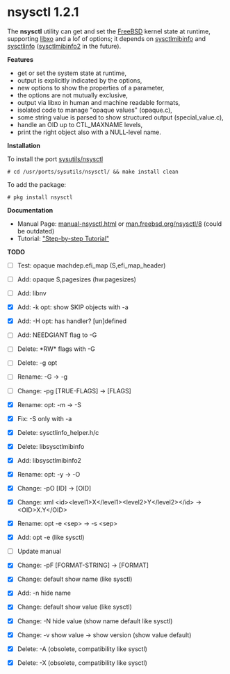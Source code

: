 nsysctl 1.2.1
=============

The **nsysctl** utility can get and set the [FreeBSD](http://www.freebsd.org)
kernel state at runtime, supporting
[libxo](http://juniper.github.io/libxo/libxo-manual.html) and a lof of options;
it depends on [sysctlmibinfo](https://gitlab.com/alfix/sysctlmibinfo) and
[sysctlinfo](https://gitlab.com/alfix/sysctlinfo)
([sysctlmibinfo2](https://gitlab.com/alfix/sysctlmibinfo2) in the future).

**Features**

 * get or set the system state at runtime,
 * output is explicitly indicated by the options,
 * new options to show the properties of a parameter,
 * the options are not mutually exclusive,
 * output via libxo in human and machine readable formats,
 * isolated code to manage "opaque values" (opaque.c),
 * some string value is parsed to show structured output (special\_value.c),
 * handle an OID up to CTL\_MAXNAME levels,
 * print the right object also with a NULL-level name.

**Installation**

To install the port [sysutils/nsysctl](https://www.freshports.org/sysutils/nsysctl)

    # cd /usr/ports/sysutils/nsysctl/ && make install clean

To add the package:

    # pkg install nsysctl

**Documentation**

 * Manual Page:
   [manual-nsysctl.html](https://alfonsosiciliano.gitlab.io/posts/2019-02-23-manual-nsysctl.html)
   or [man.freebsd.org/nsysctl/8](https://man.freebsd.org/nsysctl/8) (could be outdated)
 * Tutorial:
   ["Step-by-step Tutorial"](https://alfonsosiciliano.gitlab.io/posts/2019-02-19-nsysctl-tutorial.html)

**TODO**

 * [ ] Test: opaque machdep.efi\_map (S,efi\_map\_header)
 * [ ] Add: opaque S,pagesizes (hw.pagesizes)
 * [ ] Add: libnv
 * [X] Add: -k opt: show SKIP objects with -a
 * [X] Add: -H opt: has handler? [un]defined
 * [ ] Add: NEEDGIANT flag to -G
 * [ ] Delete: \*RW\* flags with -G
 * [ ] Delete: -g opt
 * [ ] Rename: -G -> -g
 * [ ] Change: -pg [TRUE-FLAGS] -> [FLAGS]
 * [X] Rename: opt: -m -> -S
 * [X] Fix: -S only with -a
 * [X] Delete: sysctlinfo\_helper.h/c
 * [X] Delete: libsysctlmibinfo
 * [X] Add: libsysctlmibinfo2
 * [X] Rename: opt: -y -> -O
 * [X] Change: -pO [ID] -> [OID]
 * [X] Change: xml \<id\>\<level1\>X\</level1\>\<level2\>Y\</level2\>\</id\> -> \<OID\>X.Y\</OID\>
 * [X] Rename: opt -e \<sep\> -> -s \<sep\>
 * [X] Add: opt -e (like sysctl)
 * [ ] Update manual
 * [X] Change: -pF [FORMAT-STRING] -> [FORMAT]
 * [X] Change: default show name (like sysctl)
 * [X] Add: -n hide name
 * [X] Change: default show value (like sysctl)
 * [X] Change: -N hide value (show name default like sysctl)
 * [X] Change: -v show value -> show version (show value default)
 * [X] Delete: -A (obsolete, compatibility like sysctl)
 * [X] Delete: -X (obsolete, compatibility like sysctl)
 
